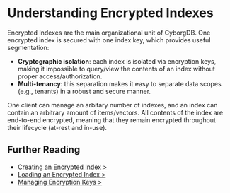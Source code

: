 # Understanding Encrypted Indexes

Encrypted Indexes are the main organizational unit of CyborgDB. One encrypted index is secured with one index key, which provides useful segmentation:

- **Cryptographic isolation**: each index is isolated via encryption keys, making it impossible to query/view the contents of an index without proper access/authorization.
- **Multi-tenancy**: this separation makes it easy to separate data scopes (e.g., tenants) in a robust and secure manner.

One client can manage an arbitary number of indexes, and an index can contain an arbitrary amount of items/vectors. All contents of the index are end-to-end encrypted, meaning that they remain encrypted throughout their lifecycle (at-rest and in-use).

## Further Reading

- [Creating an Encrypted Index >](./2.1.creating-encrypted-index.md)
- [Loading an Encrypted Index >](./2.2.loading-encrypted-index.md)
- [Managing Encryption Keys >](./5.security-details/5.0.managing-keys.md)